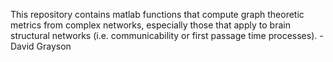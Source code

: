 This repository contains matlab functions that compute graph theoretic metrics from complex networks, especially those that apply to brain structural networks (i.e. communicability or first passage time processes).
-David Grayson
